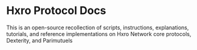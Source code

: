 # Hxro Protocol Docs
This is an open-source recollection of scripts, instructions, explanations, tutorials, and reference implementations on Hxro Network core protocols, Dexterity, and Parimutuels
